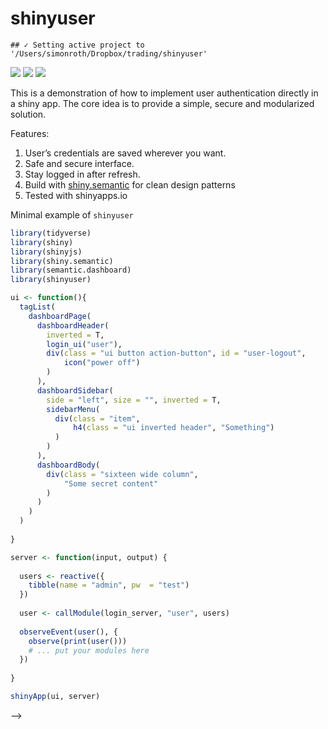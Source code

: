 shinyuser
================

    ## ✓ Setting active project to '/Users/simonroth/Dropbox/trading/shinyuser'

[![](https://img.shields.io/github/languages/code-size/systats/shinyuser.svg)](https://github.com/systats/shinyuser)
[![](https://img.shields.io/github/last-commit/systats/shinyuser.svg)](https://github.com/systats/shinyuser/commits/master)
[![](https://img.shields.io/badge/lifecycle-experimental-blue.svg)](https://lifecycle.r-lib.org/articles/stages.html#experimental)

This is a demonstration of how to implement user authentication directly
in a shiny app. The core idea is to provide a simple, secure and
modularized solution.

Features:

1.  User’s credentials are saved wherever you want.
2.  Safe and secure interface.
3.  Stay logged in after refresh.
4.  Build with
    [shiny.semantic](https://github.com/Appsilon/shiny.semantic) for
    clean design patterns
5.  Tested with shinyapps.io

Minimal example of `shinyuser`

``` r
library(tidyverse)
library(shiny)
library(shinyjs)
library(shiny.semantic)
library(semantic.dashboard)
library(shinyuser)

ui <- function(){
  tagList(
    dashboardPage(
      dashboardHeader(
        inverted = T,
        login_ui("user"),
        div(class = "ui button action-button", id = "user-logout", 
            icon("power off")
        )
      ),
      dashboardSidebar(
        side = "left", size = "", inverted = T,
        sidebarMenu(
          div(class = "item",
              h4(class = "ui inverted header", "Something")
          )
        )
      ),
      dashboardBody(
        div(class = "sixteen wide column",
            "Some secret content"
        )
      )
    )
  )
  
}

server <- function(input, output) {
  
  users <- reactive({ 
    tibble(name = "admin", pw  = "test")
  })
  
  user <- callModule(login_server, "user", users)
  
  observeEvent(user(), {
    observe(print(user()))
    # ... put your modules here
  })
  
}

shinyApp(ui, server)
```

<!-- <img src = "demo.gif"> <!-- width = "80%" --> –&gt;

